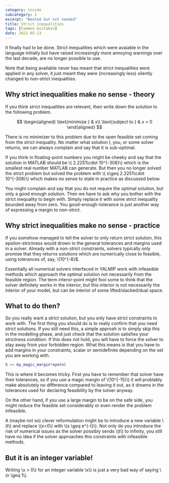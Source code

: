 ```yaml
---
category: inside
subcategory: 2
excerpt: "Wanted but not needed"
title: Strict inequalities
tags: [Common mistakes]
date: 2021-05-13
---
```


It finally had to be done. Strict inequalities which were avaiable in the language initially but have raised increasingly more annoying warnings over the last decade, are no longer possible to use.

Note that being available never has meant that strict inequalities were applied in any solver, it just meant they were (increasingly less) silently changed to non-strict inequalities.

## Why strict inequalities make no sense - theory

If you think strict inequalities are relevant, then write down the solution to the following problem.

$$
\begin{aligned}
\text{minimize } & x\\
\text{subject to } & x > 0
\end{aligned}
$$

There is no minimizer to this problem due to the open feasible set coming from the strict inequality. No matter what solution I, you, or some solver returns, we can always complain and say that it is sub-optimal.

If you think in floating-point numbers you might be cheeky and say that the solution in MATLAB should be \\( 2.2251\cdot 10^{-308}\\) which is the smallest real number MATLAB can generate. But then you no longer solved the strict problem but solved the problem with \\( x\geq 2.2251\cdot 10^{-308}\\) which makes no sense to state in practice as discussed below.

You might complain and say that you do not require the optimal solution, but only a good enough solution. Then we have to ask why you bother with the strict inequality to begin with. Simply replace it with some strict inequality bounded away from zero. You good-enough-tolerance is just another way of expressing a margin to non-strict.

## Why strict inequalities make no sense - practice

If you somehow managed to tell the solver to only return strict solution, this epsilon-strictness would drown in the general tolerances and margins used in a solver. Already with a non-strict constraints, solvers typically only promise that they returns solutions which are numerically close to feasible, using tolerances of, say, \\(10^{-8}$.

Essentially all numerical solvers interfaced in YALMIP work with infeasible methods which approach the optimal solution not necessarily from the feasible region. The term interor-point might fool some to think that the solver definitely works in the interior, but this interior is not necessarily the interior of your model, but can be interior of some lifted/slacked/dual space.

## What to do then?

So you really want a strict solution, but you only have strict constraints to work with. The first thing you should do is to really confirm that you need strict solutions. If you still need this, a simple approah is to simply skip this in the modelling phase, and just check that the solution satisfies your strictness condition. If this does not hold, you will have to force the solver to stay away from your forbidden region. What this means is that you have to add margins in your constraints, scalar or semidefinite depending on the set you are working with.

````matlab
X >= my_magic_margin*eye(n)
````

This is where it becomes tricky. First you have to remember that solver have their tolerances, so if you use a magic margin of \\(10^{-15}\\) it will problably make absolutely no difference compared to leaving it out, as it drowns in the tolerances used for declaring feasibility by the solver anyway.

On the other hand, if you use a large margin to be on the safe side, you might reduce the feasible set considerably or even render the problem infeasible.

A (maybe not so) clever reformulation might be to introduce a new variable \\(t\\) and replace \\(x>0\\) with \\(x \geq e^{-t}\\). Not only do you introduce the risk of numerical issues as the solver possibly sends \\(t\\) to infinity, you still have no idea if the solver approaches this constraints with infeasible methods.

## But it is an integer variable!

Writing \\x > 0\\) for an integer variable \\x\\) is just a very bad way of saying \\(x \geq 1\\).
